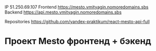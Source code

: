 IP 51.250.69.107
Frontend https://mesto.vmityagin.nomoredomains.sbs
Backend https://api.mesto.vmityagin.nomoredomains.sbs

Repositories https://github.com/yandex-praktikum/react-mesto-api-full 

# Проект Mesto фронтенд + бэкенд
